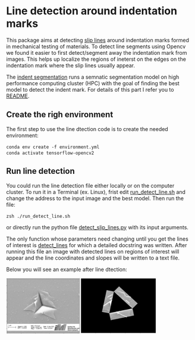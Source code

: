 # Line detection around indentation marks
This package aims at detecting [slip lines](https://en.wikipedia.org/wiki/Slip_bands_in_metals) around indentation marks formed in mechanical testing of materials. To detect line segments using Opencv we found it easier to first detect/segment away the indentation mark from images. This helps up localize the regions of ineterst on the edges on the indentation mark where the slip lines usually appear.

The [indent segmentation](https://github.com/oekosheri/line_detection_around_indent_marks/tree/main/indent_segmentation) runs a semnatic segmentation model on high performance computing cluster (HPC) with the goal of finding the best model to detect the indent mark. For details of this part I refer you to [README](https://github.com/oekosheri/line_detection_around_indent_marks/tree/main/indent_segmentation/README.md).


## Create the righ environment
The first step to use the line dtection code is to create the needed environment:
```
conda env create -f environment.yml
conda activate tensorflow-opencv2
```
## Run line detection
You could run the line detection file either locally or on the computer cluster.
To run it in a Terminal (ex. Linux), frist edit [run_detect_line.sh](./run_detect_line.sh) and change the address to the input image and the best model. Then run the file:
```
zsh ./run_detect_line.sh
```
or directly run the python file [detect_slip_lines.py](detect_slip_lines.py) with its input arguments.

The only function whose parameters need changing until you get the lines of interest is [detect_lines](https://github.com/oekosheri/line_detection_around_indent_marks/blob/904bec8f5b3efc277bf20d005a0350e0ee77f460/detect_slip_lines.py#L127-L214) for which a detailed docstring was written.
After running this file an image with detected lines on regions of interest will appear and the line coordinates and slopes will be written to a text file.

Below you will see an example after line dtection:

<img src="./image.png" width="80%" height="80%">









